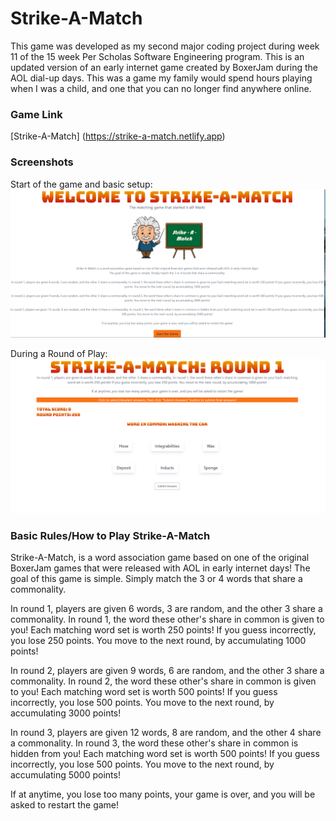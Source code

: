 # Strike-A-Match
This game was developed as my second major coding project during week 11 of the 15 week Per Scholas Software Engineering program. This is an updated version of an early internet game created by BoxerJam during the AOL dial-up days. This was a game my family would spend hours playing when I was a child, and one that you can no longer find anywhere online.

### Game Link

[Strike-A-Match] (https://strike-a-match.netlify.app)

### Screenshots

Start of the game and basic setup:
![alt text](public/images/Strike%201.png)

During a Round of Play:
![alt text](public/images/strike%202.png)



### Basic Rules/How to Play Strike-A-Match
Strike-A-Match, is a word association game based on one of the original BoxerJam games that were released with AOL in early internet days!
The goal of this game is simple. Simply match the 3 or 4 words that share a commonality.

In round 1, players are given 6 words, 3 are random, and the other 3 share a commonality. In round 1, the word these other's share in common is given to you! Each matching word set is worth 250 points! If you guess incorrectly, you lose 250 points. You move to the next round, by accumulating 1000 points! 

In round 2, players are given 9 words, 6 are random, and the other 3 share a commonality. In round 2, the word these other's share in common is given to you! Each matching word set is worth 500 points! If you guess incorrectly, you lose 500 points. You move to the next round, by accumulating 3000 points!
        
In round 3, players are given 12 words, 8 are random, and the other 4 share a commonality. In round 3, the word these other's share in common is hidden from you! Each matching word set is worth 500 points! If you guess incorrectly, you lose 500 points. You move to the next round, by accumulating 5000 points!

If at anytime, you lose too many points, your game is over, and you will be asked to restart the game!